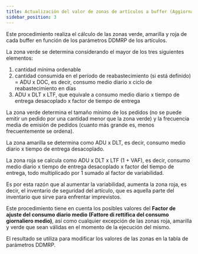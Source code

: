 ```yaml
---
title: Actualización del valor de zonas de artículos a buffer (Aggiornamento valore zone articoli a buffer)
sidebar_position: 3
---
```


Este procedimiento realiza el cálculo de las zonas verde, amarilla y roja de cada buffer en función de los parámetros DDMRP de los artículos.

La zona verde se determina considerando el mayor de los tres siguientes elementos:

1. cantidad mínima ordenable  
2. cantidad consumida en el período de reabastecimiento (si está definido) = ADU x DOC, es decir, consumo medio diario x ciclo de reabastecimiento en días  
3. ADU x DLT x LTF, que equivale a consumo medio diario x tiempo de entrega desacoplado x factor de tiempo de entrega  

La zona verde determina el tamaño mínimo de los pedidos (no se puede emitir un pedido por una cantidad menor que la zona verde) y la frecuencia media de emisión de pedidos (cuanto más grande es, menos frecuentemente se ordena).

La zona amarilla se determina como ADU x DLT, es decir, consumo medio diario x tiempo de entrega desacoplado.

La zona roja se calcula como ADU x DLT x LTF (1 + VAF), es decir, consumo medio diario x tiempo de entrega desacoplado x factor del tiempo de entrega, todo multiplicado por 1 sumado al factor de variabilidad.

Es por esta razón que al aumentar la variabilidad, aumenta la zona roja, es decir, el inventario de seguridad del artículo, que es aquella parte del inventario que sirve para enfrentar imprevistos.

Este procedimiento tiene en cuenta los posibles valores del **Factor de ajuste del consumo diario medio (Fattore di rettifica del consumo giornaliero medio)**, así como cualquier excepción de las zonas roja, amarilla y verde que sean válidas en el momento de la ejecución del mismo.

El resultado se utiliza para modificar los valores de las zonas en la tabla de parámetros DDMRP.